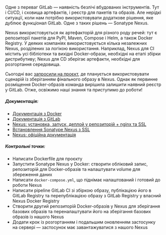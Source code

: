 Одне з переваг GitLab — наявність безлічі вбудованих інструментів. Тут і CI/CD, і сховища артефактів, і реєстр для пакетів та образів. Але нерідкі ситуації, коли нам потрібно використовувати додаткове рішення, яке дублює функціонал GitLab. Одне з таких рішень — Sonatype Nexus.

Nexus використовується як артефакторій для різного роду речей: тут є репозиторії пакетів для PyPI, Maven, Compose і Helm, а також Docker Registry. У деяких компаніях використовується кілька незалежних Nexus, розділених за логікою використання. Наприклад, Nexus для CI містить усі бібліотеки та вихідні Docker-образи, необхідні на етапі збірки дистрибутиву; Nexus для CD зберігає артефакти, необхідні для розгортання середовища.

Сьогодні вас [запросили на проєкт](https://gitfront.io/r/deusops/cgQdYMe4m1V1/django-girls-wo-docker/), де планується використовувати сценарій із зберіганням фінального образу в Nexus. Однак як первинне розміщення Docker-образів команда вирішила залишити наявний реєстр у GitLab. Отже, освіжимо наші знання та приступимо до роботи!

##### **Документація:**
- [Документація з Docker](https://gitlab.com/deusops/lessons/documentation/docker)
- [Документація з GitLab](https://gitlab.com/deusops/lessons/documentation/gitlab-ci)
- [Nexus: установка, запуск, деплой у репозиторій + nginx та SSL](https://rtfm.co.ua/nexus-ustanovka-zapusk-deploj-v-repozitorij-nginx-i-ssl/)
- [Встановлення Sonatype Nexus з SSL](https://habr.com/ru/company/first/blog/661465/)
- [Nexus: офіційна документація](https://help.sonatype.com/repomanager3)

##### **Контрольні точки:**
- Написати Dockerfile для проєкту
- Запустити Sonatype Nexus у Docker: створити обліковий запис, репозиторій для Docker-образів та налаштувати volume для збереження даних
- Написати `docker-compose.yml`, що піднімає налаштований і готовий до роботи Nexus
- Написати pipeline GitLab CI зі збіркою образу, публікацією його в GitLab Registry та перепублікацією образу з GitLab Registry у власний Nexus Docker Registry
- Створити другий репозиторій Docker-образів у Nexus для зберігання базових образів та переналаштувати його на зберігання базових образів із нашого Nexus
- Додати крок із розгортанням і подальшим оновленням застосунку на сервері — застосунок має завантажуватися з нашого Nexus
